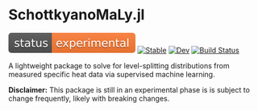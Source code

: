 # SchottkyanoMaLy.jl

[![status: experimental](https://github.com/GIScience/badges/raw/master/status/experimental.svg)](https://github.com/GIScience/badges#experimental)
[![Stable](https://img.shields.io/badge/docs-stable-blue.svg)](https://meese-wj.github.io/SchottkyanoMaLy.jl/stable/)
[![Dev](https://img.shields.io/badge/docs-dev-blue.svg)](https://meese-wj.github.io/SchottkyanoMaLy.jl/dev/)
[![Build Status](https://github.com/meese-wj/SchottkyanoMaLy.jl/actions/workflows/CI.yml/badge.svg?branch=main)](https://github.com/meese-wj/SchottkyanoMaLy.jl/actions/workflows/CI.yml?query=branch%3Amain)

A lightweight package to solve for level-splitting distributions from measured specific heat data via supervised machine learning.

**Disclaimer:** This package is still in an experimental phase is is subject to change frequently, likely with breaking changes.
